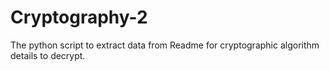 # Cryptography-2
The python script to extract data from Readme for cryptographic algorithm details to decrypt.

